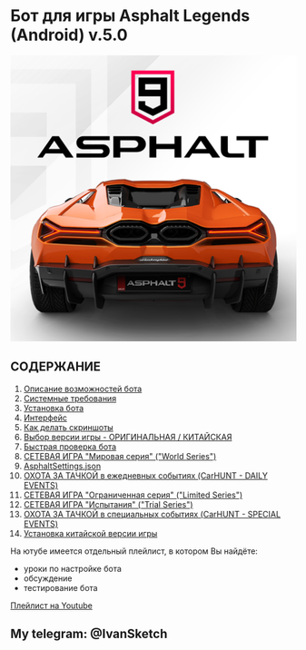  # __Бот для игры Asphalt Legends (Android) v.5.0__

![Иллюстрация к проекту](https://github.com/autopilotyoutube/bot-asphalt-legends-android/raw/main/files/pictures/readme/asphalt_logo.png)

 ## СОДЕРЖАНИЕ
 1. [Описание возможностей бота](https://github.com/AUTOPILOTyoutube/bot-asphalt-legends-android/blob/main/files/rus/01_description.md)
 2. [Системные требования](https://github.com/AUTOPILOTyoutube/bot-asphalt-legends-android/blob/main/files/rus/02_system_requirements.md)
 3. [Установка бота](https://github.com/AUTOPILOTyoutube/bot-asphalt-legends-android/blob/main/files/rus/03_install.md)
 4. [Интерфейс](https://github.com/AUTOPILOTyoutube/bot-asphalt-legends-android/blob/main/files/rus/04_interface.md)
 5. [Как делать скриншоты](https://github.com/AUTOPILOTyoutube/bot-asphalt-legends-android/blob/main/files/rus/05_screenshots.md)
 6. [Выбор версии игры - ОРИГИНАЛЬНАЯ / КИТАЙСКАЯ](https://github.com/AUTOPILOTyoutube/bot-asphalt-legends-android/blob/main/files/rus/06_version.md)
 7. [Быстрая проверка бота](https://github.com/AUTOPILOTyoutube/bot-asphalt-legends-android/blob/main/files/rus/07_start_bot.md)
 8. [СЕТЕВАЯ ИГРА "Мировая серия" ("World Series")](https://github.com/AUTOPILOTyoutube/bot-asphalt-legends-android/blob/main/files/rus/08_world_series.md)
 9. [AsphaltSettings.json](https://github.com/AUTOPILOTyoutube/bot-asphalt-legends-android/blob/main/files/rus/09_AsphaltSettings_json.md)
 10. [ОХОТА ЗА ТАЧКОЙ в ежедневных событиях (CarHUNT - DAILY EVENTS)](https://github.com/AUTOPILOTyoutube/bot-asphalt-legends-android/blob/main/files/rus/10_car_hunt_daily_events.md)
 11. [СЕТЕВАЯ ИГРА "Ограниченная серия" ("Limited Series")](https://github.com/AUTOPILOTyoutube/bot-asphalt-legends-android/blob/main/files/rus/11_limited_series.md)
 12. [СЕТЕВАЯ ИГРА "Испытания" ("Trial Series")](https://github.com/AUTOPILOTyoutube/bot-asphalt-legends-android/blob/main/files/rus/12_trial_series.md)
 13. [ОХОТА ЗА ТАЧКОЙ в специальных событиях (CarHUNT - SPECIAL EVENTS)](https://github.com/AUTOPILOTyoutube/bot-asphalt-legends-android/blob/main/files/rus/13_car_hunt_special_events.md)
 14. [Установка китайской версии игры](https://github.com/AUTOPILOTyoutube/bot-asphalt-legends-android/blob/main/files/rus/14_china_version.md)

На ютубе имеется отдельный плейлист, в котором Вы найдёте:
- уроки по настройке бота
- обсуждение
- тестирование бота

[Плейлист на Youtube](https://youtube.com/playlist?list=PLNW6eUpTV-FJ5mItgj27lEKQi2SoLmk7s)  

## My telegram: @IvanSketch
